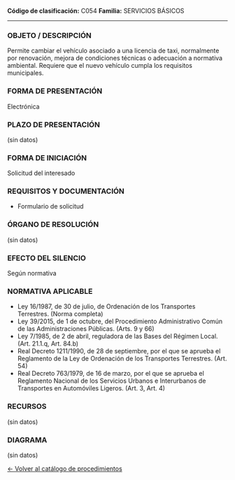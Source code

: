
**Código de clasificación:** C054
**Familia:** SERVICIOS BÁSICOS

---

### OBJETO / DESCRIPCIÓN

Permite cambiar el vehículo asociado a una licencia de taxi, normalmente por renovación, mejora de condiciones técnicas o adecuación a normativa ambiental. Requiere que el nuevo vehículo cumpla los requisitos municipales.

### FORMA DE PRESENTACIÓN

Electrónica

### PLAZO DE PRESENTACIÓN

(sin datos)

### FORMA DE INICIACIÓN

Solicitud del interesado

### REQUISITOS Y DOCUMENTACIÓN

- Formulario de solicitud

### ÓRGANO DE RESOLUCIÓN

(sin datos)

### EFECTO DEL SILENCIO

Según normativa

### NORMATIVA APLICABLE

- Ley 16/1987, de 30 de julio, de Ordenación de los Transportes Terrestres. (Norma completa)
- Ley 39/2015, de 1 de octubre, del Procedimiento Administrativo Común de las Administraciones Públicas. (Arts. 9 y 66)
- Ley 7/1985, de 2 de abril, reguladora de las Bases del Régimen Local. (Art. 21.1.q, Art. 84.b)
- Real Decreto 1211/1990, de 28 de septiembre, por el que se aprueba el Reglamento de la Ley de Ordenación de los Transportes Terrestres. (Art. 54)
- Real Decreto 763/1979, de 16 de marzo, por el que se aprueba el Reglamento Nacional de los Servicios Urbanos e Interurbanos de Transportes en Automóviles Ligeros. (Art. 3, Art. 4)

### RECURSOS

(sin datos)

### DIAGRAMA

(sin datos)


[← Volver al catálogo de procedimientos](../buscador.md)